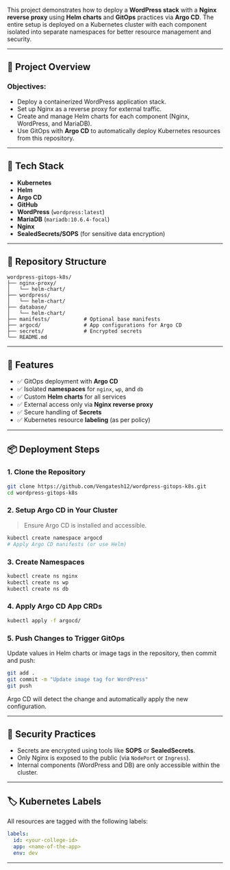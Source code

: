 
This project demonstrates how to deploy a **WordPress stack** with a **Nginx reverse proxy** using **Helm charts** and **GitOps** practices via **Argo CD**. The entire setup is deployed on a Kubernetes cluster with each component isolated into separate namespaces for better resource management and security.

---

## 🚀 Project Overview

### Objectives:
- Deploy a containerized WordPress application stack.
- Set up Nginx as a reverse proxy for external traffic.
- Create and manage Helm charts for each component (Nginx, WordPress, and MariaDB).
- Use GitOps with **Argo CD** to automatically deploy Kubernetes resources from this repository.

---

## 🧰 Tech Stack

- **Kubernetes**
- **Helm**
- **Argo CD**
- **GitHub**
- **WordPress** (`wordpress:latest`)
- **MariaDB** (`mariadb:10.6.4-focal`)
- **Nginx**
- **SealedSecrets/SOPS** (for sensitive data encryption)

---

## 📁 Repository Structure

```
wordpress-gitops-k8s/
├── nginx-proxy/
│   └── helm-chart/
├── wordpress/
│   └── helm-chart/
├── database/
│   └── helm-chart/
├── manifests/           # Optional base manifests
├── argocd/              # App configurations for Argo CD
├── secrets/             # Encrypted secrets
└── README.md
```

---

## 🧪 Features

- ✅ GitOps deployment with **Argo CD**
- ✅ Isolated **namespaces** for `nginx`, `wp`, and `db`
- ✅ Custom **Helm charts** for all services
- ✅ External access only via **Nginx reverse proxy**
- ✅ Secure handling of **Secrets**
- ✅ Kubernetes resource **labeling** (as per policy)

---

## 📦 Deployment Steps

### 1. Clone the Repository

```bash
git clone https://github.com/Vengatesh12/wordpress-gitops-k8s.git
cd wordpress-gitops-k8s
```

### 2. Setup Argo CD in Your Cluster

> Ensure Argo CD is installed and accessible.

```bash
kubectl create namespace argocd
# Apply Argo CD manifests (or use Helm)
```

### 3. Create Namespaces

```bash
kubectl create ns nginx
kubectl create ns wp
kubectl create ns db
```

### 4. Apply Argo CD App CRDs

```bash
kubectl apply -f argocd/
```

### 5. Push Changes to Trigger GitOps

Update values in Helm charts or image tags in the repository, then commit and push:

```bash
git add .
git commit -m "Update image tag for WordPress"
git push
```

Argo CD will detect the change and automatically apply the new configuration.

---

## 🔐 Security Practices

- Secrets are encrypted using tools like **SOPS** or **SealedSecrets**.
- Only Nginx is exposed to the public (via `NodePort` or `Ingress`).
- Internal components (WordPress and DB) are only accessible within the cluster.

---

## 🏷️ Kubernetes Labels

All resources are tagged with the following labels:

```yaml
labels:
  id: <your-college-id>
  app: <name-of-the-app>
  env: dev
```

---




